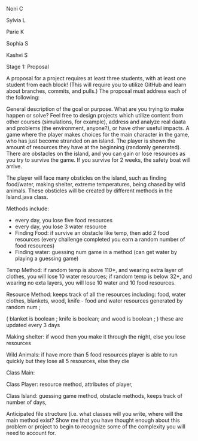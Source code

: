 Noni C

Sylvia L

Parie K

Sophia S

Kashvi S

Stage 1: Proposal

A proposal for a project requires at least three students, with at least one student from each block! (This will require you to utilize GitHub and learn about branches, commits, and pulls.) The proposal must address each of the following:

 General description of the goal or purpose. What are you trying to make happen or solve? Feel free to design projects which utilize content from other courses (simulations, for example), address and analyze real daata and problems (the environment, anyone?), or have other useful impacts.
A game where the player makes choices for the main character in the game, who has just become stranded on an island. The player is shown the amount of resources they have at the beginning (randomly generated). There are obstacles on the island, and you can gain or lose resources as you try to survive the game. If you survive for 2 weeks, the safety boat will arrive.

The player will face many obsticles on the island, such as finding food/water, making shelter, extreme temperatures, being chased by wild animals. These obsticles will be created by different methods in the Island.java class.

Methods include:
- every day, you lose five food resources
- every day, you lose 3 water resource
- Finding Food: if survive an obstacle like temp, then add 2 food resources (every challenge completed you earn a random number of food resources)
- Finding water: guessing num game in a method (can get water by playing a guessing game)

Temp Method: if random temp is above 110*, and wearing extra layer of clothes, you will lose 10 water resources; if random temp is below 32*, and wearing no exta layers, you will lose 10 water and 10 food resources.

Resource Method: keeps track of all the resources including: food, water clothes, blankets, wood, knife - food and water resources generated by random num ;

( blanket is boolean ; knife is boolean; and wood is boolean ; ) these are updated every 3 days

Making shelter: if wood then you make it through the night, else you lose resources

Wild Animals: if have more than 5 food resources player is able to run quickly but they lose all 5 resources, else they die

Class Main: 

Class Player: resource method, attributes of player,

Class Island: guessing game method, obstacle methods, keeps track of number of days,

 Anticipated file structure (i.e. what classes will you write, where will the main method exist? Show me that you have thought enough about this problem or project to begin to recognize some of the complexity you will need to account for.
